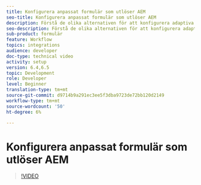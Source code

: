 ```yaml
---
title: Konfigurera anpassat formulär som utlöser AEM
seo-title: Konfigurera anpassat formulär som utlöser AEM
description: Förstå de olika alternativen för att konfigurera adaptiva formulär som utlöser AEM arbetsflöde
seo-description: Förstå de olika alternativen för att konfigurera adaptiva formulär som utlöser AEM arbetsflöde
sub-product: formulär
feature: Workflow
topics: integrations
audience: developer
doc-type: technical video
activity: setup
version: 6.4,6.5
topic: Development
role: Developer
level: Beginner
translation-type: tm+mt
source-git-commit: d9714b9a291ec3ee5f3dba9723de72bb120d2149
workflow-type: tm+mt
source-wordcount: '50'
ht-degree: 6%

---
```



# Konfigurera anpassat formulär som utlöser AEM


>[!VIDEO](https://video.tv.adobe.com/v/28316?quality=9&learn=on)

